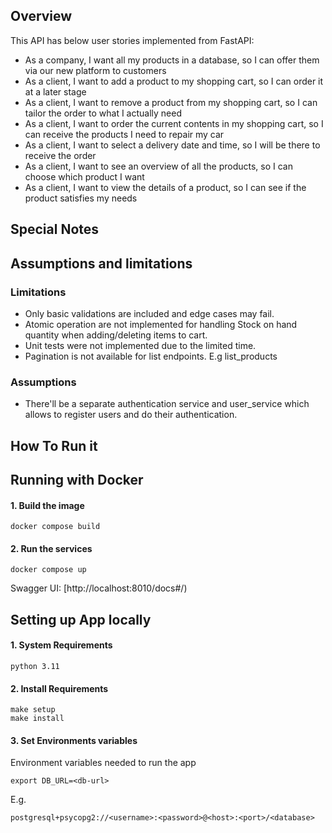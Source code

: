 Overview
---------
This API has below user stories implemented from FastAPI:

* As a company, I want all my products in a database, so I can offer them via our new platform to customers
* As a client, I want to add a product to my shopping cart, so I can order it at a later stage
* As a client, I want to remove a product from my shopping cart, so I can tailor the order to what I actually need
* As a client, I want to order the current contents in my shopping cart, so I can receive the products I need to repair my car
* As a client, I want to select a delivery date and time, so I will be there to receive the order
* As a client, I want to see an overview of all the products, so I can choose which product I want
* As a client, I want to view the details of a product, so I can see if the product satisfies my needs


Special Notes
--------------
## Assumptions and limitations

### Limitations
* Only basic validations are included and edge cases may fail.
* Atomic operation are not implemented for handling Stock on hand quantity when adding/deleting items to cart.
* Unit tests were not implemented due to the limited time.
* Pagination is not available for list endpoints. E.g list_products

### Assumptions
* There'll be a separate authentication service and user_service which allows to register users and do their authentication.

How To Run it
--------------
## Running with Docker

#### 1. Build the image

```shell
docker compose build
```

#### 2. Run the services

```shell
docker compose up
```
Swagger UI:  [http://localhost:8010/docs#/)

## Setting up App locally

#### 1. System Requirements

```shell
python 3.11
```

#### 2. Install Requirements

```shell
make setup
make install
```

#### 3. Set Environments variables

Environment variables needed to run the app
```shell
export DB_URL=<db-url>
```
E.g.
```
postgresql+psycopg2://<username>:<password>@<host>:<port>/<database>
```
